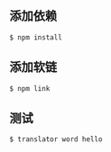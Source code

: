 
## 添加依赖

```
$ npm install
```

## 添加软链

```
$ npm link
```

## 测试

```
$ translator word hello
```